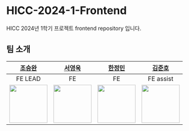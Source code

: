 # HICC-2024-1-Frontend

HICC 2024년 1학기 프로젝트 frontend repository 입니다.

## 팀 소개

| [조승완](https://github.com/wnynya) | [서영욱](https://github.com/000uk) | [한정민](https://github.com/jmni817) | [김준호](https://github.com/darkenergy814) |
| :-----: | :----: | :----: | :-------: |
| FE LEAD |   FE   |   FE   | FE assist |
|<img src="https://avatars.githubusercontent.com/u/52326888?v=4" width="100">|<img src="https://avatars.githubusercontent.com/u/162337881?v=4" width="100">|<img src="https://avatars.githubusercontent.com/u/145445682?v=4" width="100">|<img src="https://avatars.githubusercontent.com/u/79552567?v=4" width="100">|
